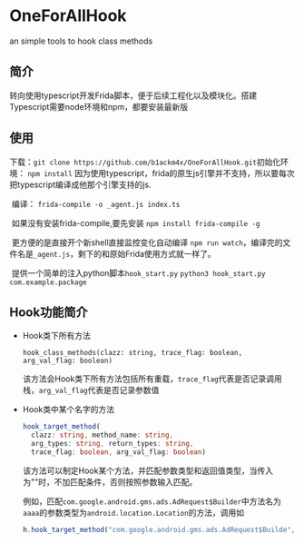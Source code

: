 # OneForAllHook
an simple tools to hook class methods 

## 简介
​	转向使用typescript开发Frida脚本，便于后续工程化以及模块化。搭建Typescript需要node环境和npm，都要安装最新版

## 使用
​	下载：`git clone https://github.com/b1ackm4x/OneForAllHook.git`
​	初始化环境： `npm install`
​	因为使用typescript，frida的原生js引擎并不支持，所以要每次把typescript编译成他那个引擎支持的js.

​	编译： `frida-compile -o _agent.js index.ts`

​	如果没有安装frida-compile,要先安装	`npm install frida-compile -g`

​	更方便的是直接开个新shell直接监控变化自动编译 `npm run watch`，编译完的文件名是`_agent.js`，剩下的和原始Frida使用方式就一样了。	

​	提供一个简单的注入python脚本`hook_start.py`
​    `python3 hook_start.py com.example.package`

## Hook功能简介

* Hook类下所有方法

  `hook_class_methods(clazz: string, trace_flag: boolean, arg_val_flag: boolean)`

  该方法会Hook类下所有方法包括所有重载，`trace_flag`代表是否记录调用栈，`arg_val_flag`代表是否记录参数值

* Hook类中某个名字的方法

  ```typescript
  hook_target_method(
  	clazz: string, method_name: string, 
  	arg_types: string, return_types: string, 
  	trace_flag: boolean, arg_val_flag: boolean)
  ```

  该方法可以制定Hook某个方法，并匹配参数类型和返回值类型，当传入为""时，不加匹配条件，否则按照参数输入匹配。

  例如，匹配`com.google.android.gms.ads.AdRequest$Builder`中方法名为`aaaa`的参数类型为`android.location.Location`的方法，调用如

  ```typescript
  h.hook_target_method("com.google.android.gms.ads.AdRequest$Builde", "aaaa", 'android.location.Location', '', true, false);
  ```

